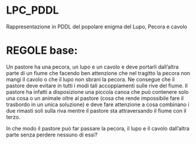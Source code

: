 # LPC_PDDL
Rappresentazione in PDDL del popolare enigma del Lupo, Pecora e cavolo

# REGOLE base:
Un pastore ha una pecora, un lupo e un cavolo e deve portarli dall’altra parte di un fiume che facendo ben attenzione che nel tragitto la pecora non mangi il cavolo o che il lupo non sbrani la pecora. Ne consegue che il pastore deve evitare in tutti i modi tali accoppiamenti sulle rive del fiume. Il pastore ha infatti a disposizione una piccola canoa che può contenere solo una cosa o un animale oltre al pastore (cosa che rende impossibile fare il trasbordo in un unica soluzione) e deve fare attenzione a cosa combinano i due rimasti soli sulla riva mentre il pastore sta attraversando il fiume con il terzo.

In che modo il pastore può far passare la pecora, il lupo e il cavolo dall’altra parte senza perdere nessuno di essi?
